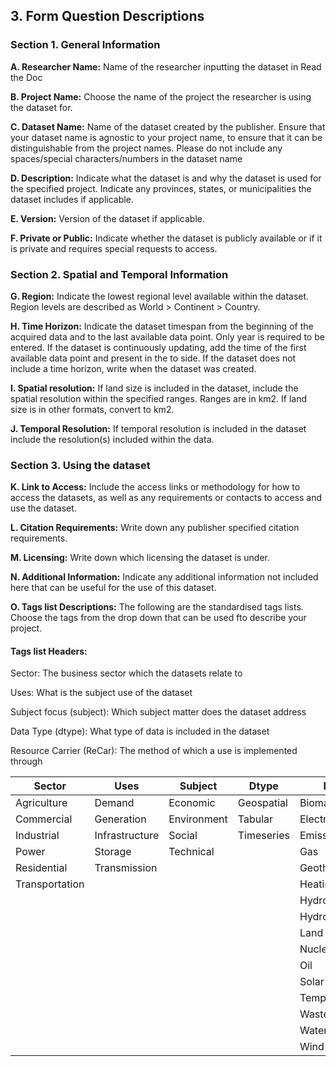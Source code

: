 ## **3. Form Question Descriptions**

### **Section 1. General Information**

**A. Researcher Name:** Name of the researcher inputting the dataset in Read the Doc

**B. Project Name:** Choose the name of the project the researcher is using the dataset for.

**C. Dataset Name:** Name of the dataset created by the publisher. Ensure that your dataset name is agnostic to your project name, to ensure that it can be distinguishable from the project names. Please do not include any spaces/special characters/numbers in the dataset name

**D. Description:** Indicate what the dataset is and why the dataset is used for the specified project. Indicate any provinces, states, or municipalities the dataset includes if applicable.

**E. Version:** Version of the dataset if applicable.

**F. Private or Public:** Indicate whether the dataset is publicly available or if it is private and requires special requests to access.

### **Section 2. Spatial and Temporal Information**

**G. Region:** Indicate the lowest regional level available within the dataset. Region levels are described as World > Continent > Country.

**H. Time Horizon:** Indicate the dataset timespan from the beginning of the acquired data and to the last available data point. Only year is required to be entered. If the dataset is continuously updating, add the time of the first available data point and present in the to side. If the dataset does not include a time horizon, write when the dataset was created.

**I. Spatial resolution:** If land size is included in the dataset, include the spatial resolution within the specified ranges. Ranges are in km2. If land size is in other formats, convert to km2.

**J. Temporal Resolution:** If temporal resolution is included in the dataset include the resolution(s) included within the data.

### **Section 3. Using the dataset**

**K. Link to Access:** Include the access links or methodology for how to access the datasets, as well as any requirements or contacts to access and use the dataset.

**L. Citation Requirements:** Write down any publisher specified citation requirements.

**M. Licensing:** Write down which licensing the dataset is under.

**N. Additional Information:** Indicate any additional information not included here that can be useful for the use of this dataset.

**O. Tags list Descriptions:** The following are the standardised tags lists. Choose the tags from the drop down that can be used fto describe your project.

#### **Tags list Headers:**

Sector: The business sector which the datasets relate to

Uses: What is the subject use of the dataset

Subject focus (subject): Which subject matter does the dataset address

Data Type (dtype): What type of data is included in the dataset

Resource Carrier (ReCar): The method of which a use is implemented through
 

| Sector         | Uses           | Subject       | Dtype      | ReCar            |
| -------------- | -------------- | ------------- | ---------- | ---------------- |
| Agriculture    | Demand         | Economic      | Geospatial | Biomass          |
| Commercial     | Generation     | Environment   | Tabular    | Electricity      |
| Industrial     | Infrastructure | Social        | Timeseries | Emissions        |
| Power          | Storage        | Technical     |            | Gas              |
| Residential    | Transmission   |               |            | Geothermal       |
| Transportation |                |               |            | Heating/Cooling  |
|                |                |               |            | Hydro            |
|                |                |               |            | Hydrogen         |
|                |                |               |            | Land             |
|                |                |               |            | Nuclear          |
|                |                |               |            | Oil              |
|                |                |               |            | Solar            |
|                |                |               |            | Temperature      |
|                |                |               |            | Waste            |
|                |                |               |            | Water            |
|                |                |               |            | Wind             |
